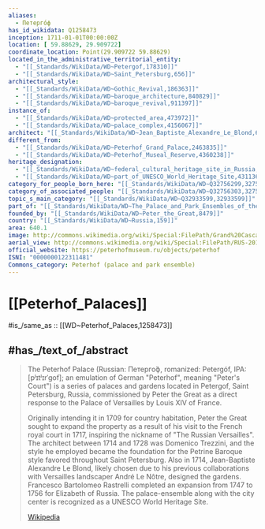 ```yaml
---
aliases:
  - Петерго́ф
has_id_wikidata: Q1258473
inception: 1711-01-01T00:00:00Z
location: [ 59.88629, 29.909722]
coordinate_location: Point(29.909722 59.88629)
located_in_the_administrative_territorial_entity:
  - "[[_Standards/WikiData/WD~Petergof,178310]]"
  - "[[_Standards/WikiData/WD~Saint_Petersburg,656]]"
architectural_style:
  - "[[_Standards/WikiData/WD~Gothic_Revival,186363]]"
  - "[[_Standards/WikiData/WD~baroque_architecture,840829]]"
  - "[[_Standards/WikiData/WD~baroque_revival,911397]]"
instance_of:
  - "[[_Standards/WikiData/WD~protected_area,473972]]"
  - "[[_Standards/WikiData/WD~palace_complex,4156067]]"
architect: "[[_Standards/WikiData/WD~Jean_Baptiste_Alexandre_Le_Blond,618237]]"
different_from:
  - "[[_Standards/WikiData/WD~Peterhof_Grand_Palace,2463835]]"
  - "[[_Standards/WikiData/WD~Peterhof_Museal_Reserve,4360238]]"
heritage_designation:
  - "[[_Standards/WikiData/WD~federal_cultural_heritage_site_in_Russia,23668083]]"
  - "[[_Standards/WikiData/WD~part_of_UNESCO_World_Heritage_Site,43113623]]"
category_for_people_born_here: "[[_Standards/WikiData/WD~Q32756299,32756299]]"
category_of_associated_people: "[[_Standards/WikiData/WD~Q32756303,32756303]]"
topic_s_main_category: "[[_Standards/WikiData/WD~Q32933599,32933599]]"
part_of: "[[_Standards/WikiData/WD~The_Palace_and_Park_Ensembles_of_the_Town_of_Peterhof_and_its,64760268]]"
founded_by: "[[_Standards/WikiData/WD~Peter_the_Great,8479]]"
country: "[[_Standards/WikiData/WD~Russia,159]]"
area: 640.1
image: http://commons.wikimedia.org/wiki/Special:FilePath/Grand%20Cascade%20in%20Peterhof%2001.jpg
aerial_view: http://commons.wikimedia.org/wiki/Special:FilePath/RUS-2016-Aerial-SPB-Peterhof%20Palace%2002.jpg
official_website: https://peterhofmuseum.ru/objects/peterhof
ISNI: "0000000122311481"
Commons_category: Peterhof (palace and park ensemble)
---
```


# [[Peterhof_Palaces]] 

#is_/same_as :: [[WD~Peterhof_Palaces,1258473]] 

## #has_/text_of_/abstract 

> The Peterhof Palace (Russian: Петерго́ф, romanized: Petergóf, IPA: [pʲɪtʲɪrˈɡof]; 
> an emulation of German "Peterhof", meaning "Peter's Court") 
> is a series of palaces and gardens located in Petergof, Saint Petersburg, Russia, 
> commissioned by Peter the Great as a direct response 
> to the Palace of Versailles by Louis XIV of France. 
> 
> Originally intending it in 1709 for country habitation, Peter the Great sought to expand the property as a result of his visit to the French royal court in 1717, inspiring the nickname of "The Russian Versailles". The architect between 1714 and 1728 was Domenico Trezzini, and the style he employed became the foundation for the Petrine Baroque style favored throughout Saint Petersburg. Also in 1714, Jean-Baptiste Alexandre Le Blond, likely chosen due to his previous collaborations with Versailles landscaper André Le Nôtre, designed the gardens. Francesco Bartolomeo Rastrelli completed an expansion from 1747 to 1756 for Elizabeth of Russia. The palace-ensemble along with the city center is recognized as a UNESCO World Heritage Site.
>
> [Wikipedia](https://en.wikipedia.org/wiki/Peterhof%20Palace) 



